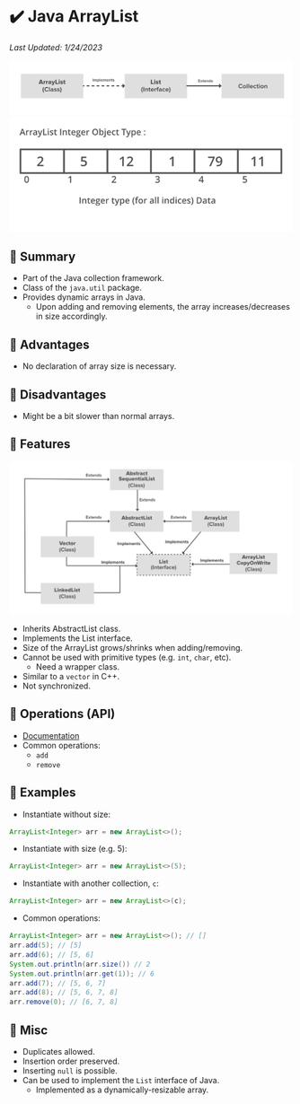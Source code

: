 # :heavy_check_mark: Java ArrayList
*Last Updated: 1/24/2023*

![Image of how an ArrayList interacts with classes](../../../images/data-structures/linear/array/arraylist-class-diagram.png)
![Image of how an ArrayList object looks like](../../../images/data-structures/linear/array/arraylist-illustration.png)

## :round_pushpin: Summary
- Part of the Java collection framework.
- Class of the `java.util` package.
- Provides dynamic arrays in Java.
  - Upon adding and removing elements, the array increases/decreases in size accordingly.

## :round_pushpin: Advantages
- No declaration of array size is necessary.

## :round_pushpin: Disadvantages
- Might be a bit slower than normal arrays.

## :round_pushpin: Features
![Image of how an extended ArrayList diagram](../../../images/data-structures/linear/array/arraylist-class-diagram-extended.png)
- Inherits AbstractList class.
- Implements the List interface.
- Size of the ArrayList grows/shrinks when adding/removing.
- Cannot be used with primitive types (e.g. `int`, `char`, etc).
  - Need a wrapper class.
- Similar to a `vector` in C++.
- Not synchronized.

## :round_pushpin: Operations (API)
- [Documentation](https://docs.oracle.com/javase/8/docs/api/java/util/ArrayList.html)
- Common operations:
  - `add`
  - `remove`

## :round_pushpin: Examples
- Instantiate without size:
```java
ArrayList<Integer> arr = new ArrayList<>();
```

- Instantiate with size (e.g. 5):
```java
ArrayList<Integer> arr = new ArrayList<>(5);
```

- Instantiate with another collection, `c`:
```java
ArrayList<Integer> arr = new ArrayList<>(c);
```

- Common operations:
```java
ArrayList<Integer> arr = new ArrayList<>(); // []
arr.add(5); // [5]
arr.add(6); // [5, 6]
System.out.println(arr.size()) // 2
System.out.println(arr.get(1)); // 6
arr.add(7); // [5, 6, 7]
arr.add(8); // [5, 6, 7, 8]
arr.remove(0); // [6, 7, 8]
```

## :round_pushpin: Misc
- Duplicates allowed.
- Insertion order preserved.
- Inserting `null` is possible.
- Can be used to implement the `List` interface of Java.
  - Implemented as a dynamically-resizable array.

